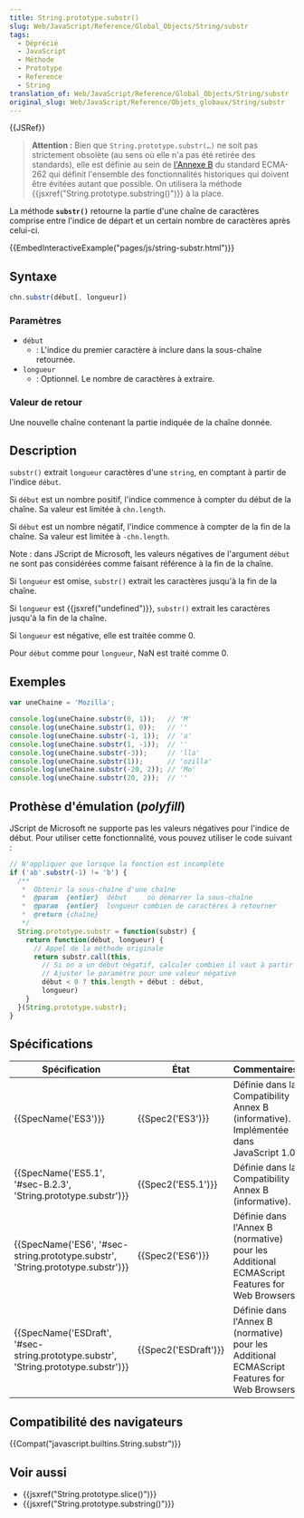 ```yaml
---
title: String.prototype.substr()
slug: Web/JavaScript/Reference/Global_Objects/String/substr
tags:
  - Déprécié
  - JavaScript
  - Méthode
  - Prototype
  - Reference
  - String
translation_of: Web/JavaScript/Reference/Global_Objects/String/substr
original_slug: Web/JavaScript/Reference/Objets_globaux/String/substr
---
```

{{JSRef}}

> **Attention :** Bien que `String.prototype.substr(…)` ne soit pas strictement obsolète (au sens où elle n'a pas été retirée des standards), elle est définie au sein de [l'Annexe B](https://www.ecma-international.org/ecma-262/9.0/index.html#sec-additional-ecmascript-features-for-web-browsers) du standard ECMA-262 qui définit l'ensemble des fonctionnalités historiques qui doivent être évitées autant que possible. On utilisera la méthode {{jsxref("String.prototype.substring()")}} à la place.

La méthode **`substr()`** retourne la partie d'une chaîne de caractères comprise entre l'indice de départ et un certain nombre de caractères après celui-ci.

{{EmbedInteractiveExample("pages/js/string-substr.html")}}

## Syntaxe

```js
chn.substr(début[, longueur])
```

### Paramètres

- `début`
  - : L'indice du premier caractère à inclure dans la sous-chaîne retournée.
- `longueur`
  - : Optionnel. Le nombre de caractères à extraire.

### Valeur de retour

Une nouvelle chaîne contenant la partie indiquée de la chaîne donnée.

## Description

`substr()` extrait `longueur` caractères d'une `string`, en comptant à partir de l'indice `début`.

Si `début` est un nombre positif, l'indice commence à compter du début de la chaîne. Sa valeur est limitée à `chn.length`.

Si `début` est un nombre négatif, l'indice commence à compter de la fin de la chaîne. Sa valeur est limitée à `-chn.length`.

Note : dans JScript de Microsoft, les valeurs négatives de l'argument `début` ne sont pas considérées comme faisant référence à la fin de la chaîne.

Si `longueur` est omise, `substr()` extrait les caractères jusqu'à la fin de la chaîne.

Si `longueur` est {{jsxref("undefined")}}, `substr()` extrait les caractères jusqu'à la fin de la chaîne.

Si `longueur` est négative, elle est traitée comme 0.

Pour `début` comme pour `longueur`, NaN est traité comme 0.

## Exemples

```js
var uneChaine = 'Mozilla';

console.log(uneChaine.substr(0, 1));   // 'M'
console.log(uneChaine.substr(1, 0));   // ''
console.log(uneChaine.substr(-1, 1));  // 'a'
console.log(uneChaine.substr(1, -1));  // ''
console.log(uneChaine.substr(-3));     // 'lla'
console.log(uneChaine.substr(1));      // 'ozilla'
console.log(uneChaine.substr(-20, 2)); // 'Mo'
console.log(uneChaine.substr(20, 2));  // ''
```

## Prothèse d'émulation (_polyfill_)

JScript de Microsoft ne supporte pas les valeurs négatives pour l'indice de début. Pour utiliser cette fonctionnalité, vous pouvez utiliser le code suivant :

```js
// N'appliquer que lorsque la fonction est incomplète
if ('ab'.substr(-1) != 'b') {
  /**
   *  Obtenir la sous-chaîne d'une chaîne
   *  @param  {entier}  début     où démarrer la sous-chaîne
   *  @param  {entier}  longueur combien de caractères à retourner
   *  @return {chaîne}
   */
  String.prototype.substr = function(substr) {
    return function(début, longueur) {
      // Appel de la méthode originale
      return substr.call(this,
        // Si on a un début négatif, calculer combien il vaut à partir du début de la chaîne
        // Ajuster le paramètre pour une valeur négative
        début < 0 ? this.length + début : début,
        longueur)
    }
  }(String.prototype.substr);
}
```

## Spécifications

| Spécification                                                                                                | État                         | Commentaires                                                                                 |
| ------------------------------------------------------------------------------------------------------------ | ---------------------------- | -------------------------------------------------------------------------------------------- |
| {{SpecName('ES3')}}                                                                                     | {{Spec2('ES3')}}         | Définie dans la Compatibility Annex B (informative). Implémentée dans JavaScript 1.0.        |
| {{SpecName('ES5.1', '#sec-B.2.3', 'String.prototype.substr')}}                         | {{Spec2('ES5.1')}}     | Définie dans la Compatibility Annex B (informative).                                         |
| {{SpecName('ES6', '#sec-string.prototype.substr', 'String.prototype.substr')}}     | {{Spec2('ES6')}}         | Définie dans l'Annex B (normative) pour les Additional ECMAScript Features for Web Browsers. |
| {{SpecName('ESDraft', '#sec-string.prototype.substr', 'String.prototype.substr')}} | {{Spec2('ESDraft')}} | Définie dans l'Annex B (normative) pour les Additional ECMAScript Features for Web Browsers  |

## Compatibilité des navigateurs

{{Compat("javascript.builtins.String.substr")}}

## Voir aussi

- {{jsxref("String.prototype.slice()")}}
- {{jsxref("String.prototype.substring()")}}
